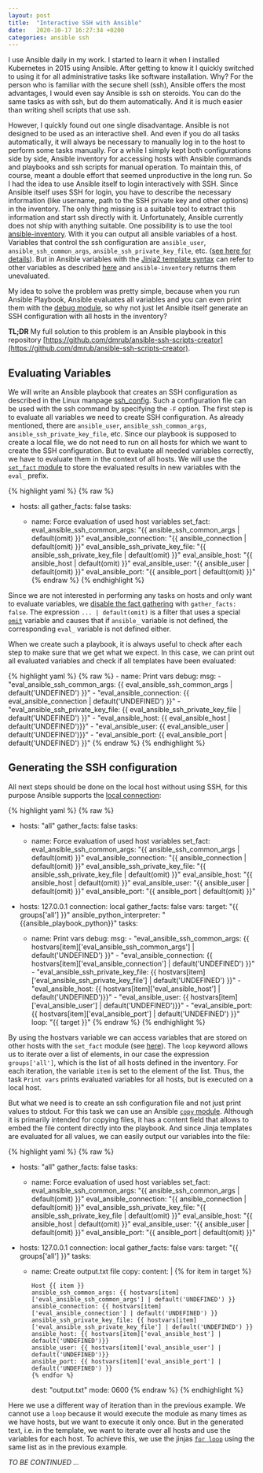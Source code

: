 ```yaml
---
layout: post
title:  "Interactive SSH with Ansible"
date:   2020-10-17 16:27:34 +0200
categories: ansible ssh
---
```


I use Ansible daily in my work. I started to learn it when I installed Kubernetes in 2015 using Ansible. After getting to know it I quickly switched to using it for all administrative tasks like software installation. Why? For the person who is familiar with the secure shell (ssh), Ansible offers the most advantages, I would even say Ansible is ssh on steroids. You can do the same tasks as with ssh, but do them automatically. And it is much easier than writing shell scripts that use ssh.

However, I quickly found out one single disadvantage. Ansible is not designed to be used as an interactive shell. And even if you do all tasks automatically, it will always be necessary to manually log in to the host to perform some tasks manually. For a while I simply kept both configurations side by side, Ansible inventory for accessing hosts with Ansible commands and playbooks and ssh scripts for manual operation. To maintain this, of course, meant a double effort that seemed unproductive in the long run. So I had the idea to use Ansible itself to login interactively with SSH. Since Ansible itself uses SSH for login, you have to describe the necessary information (like username, path to the SSH private key and other options) in the inventory. The only thing missing is a suitable tool to extract this information and start ssh directly with it. Unfortunately, Ansible currently does not ship with anything suitable. One possibility is to use the tool [ansible-inventory](https://docs.ansible.com/ansible/latest/cli/ansible-inventory.html). With it you can output all ansible variables of a host. Variables that control the ssh configuration are `ansible_user`, `ansible_ssh_common_args`, `ansible_ssh_private_key_file`, etc. ([see here for details](https://docs.ansible.com/ansible/latest/user_guide/intro_inventory.html)). But in Ansible variables with the [Jinja2 template syntax](https://jinja.palletsprojects.com/en/2.11.x/templates/) can refer to other variables as described [here](https://docs.ansible.com/ansible/latest/user_guide/playbooks_variables.html#referencing-simple-variables) and `ansible-inventory` returns them unevaluated.

My idea to solve the problem was pretty simple, because when you run Ansible Playbook, Ansible evaluates all variables and you can even print them with the [debug module](https://docs.ansible.com/ansible/latest/collections/ansible/builtin/debug_module.html), so why not just let Ansible itself generate an SSH configuration with all hosts in the inventory?

**TL;DR** My full solution to this problem is an Ansible playbook in this repository [https://github.com/dmrub/ansible-ssh-scripts-creator](https://github.com/dmrub/ansible-ssh-scripts-creator).

## Evaluating Variables

We will write an Ansible playbook that creates an SSH configuration as described in the Linux manpage [ssh_config](https://man7.org/linux/man-pages/man5/ssh_config.5.html). Such a configuration file can be used with the ssh command by specifying the `-F` option.
The first step is to evaluate all variables we need to create SSH configuration.
As already mentioned, there are `ansible_user`, `ansible_ssh_common_args`, `ansible_ssh_private_key_file`, etc. Since our playbook is supposed to create a local file, we do not need to run on all hosts for which we want to create the SSH configuration. But to evaluate all needed variables correctly, we have to evaluate them in the context of all hosts. We will use the [`set_fact` module](https://docs.ansible.com/ansible/latest/collections/ansible/builtin/set_fact_module.html) to store the evaluated results in new variables with the `eval_` prefix.

{% highlight yaml %}
{% raw %}
- hosts: all
  gather_facts: false
  tasks:

    - name: Force evaluation of used host variables
      set_fact:
        eval_ansible_ssh_common_args: "{{ ansible_ssh_common_args | default(omit) }}"
        eval_ansible_connection: "{{ ansible_connection | default(omit) }}"
        eval_ansible_ssh_private_key_file: "{{ ansible_ssh_private_key_file | default(omit) }}"
        eval_ansible_host: "{{ ansible_host | default(omit) }}"
        eval_ansible_user: "{{ ansible_user | default(omit) }}"
        eval_ansible_port: "{{ ansible_port | default(omit) }}"
{% endraw %}
{% endhighlight %}

Since we are not interested in performing any tasks on hosts and only want to evaluate variables, we [disable the fact gathering](https://docs.ansible.com/ansible/latest/user_guide/playbooks_vars_facts.html#disabling-facts) with `gather_facts: false`.
The expression `... | default(omit)` is a filter that uses a special
[`omit`](https://docs.ansible.com/ansible/latest/user_guide/playbooks_filters.html#making-variables-optional) variable
and causes that if `ansible_` variable is not defined, the corresponding `eval_` variable is not defined either.

When we create such a playbook, it is always useful to check after each step to make sure that we get what we expect. In this case, we can print out all evaluated variables and check if all templates have been evaluated:

{% highlight yaml %}
{% raw %}
    - name: Print vars
      debug:
        msg:
          - "eval_ansible_ssh_common_args: {{ eval_ansible_ssh_common_args | default('UNDEFINED') }}"
          - "eval_ansible_connection: {{ eval_ansible_connection | default('UNDEFINED') }}"
          - "eval_ansible_ssh_private_key_file: {{ eval_ansible_ssh_private_key_file | default('UNDEFINED') }}"
          - "eval_ansible_host: {{ eval_ansible_host | default('UNDEFINED')}}"
          - "eval_ansible_user: {{ eval_ansible_user | default('UNDEFINED')}}"
          - "eval_ansible_port: {{ eval_ansible_port | default('UNDEFINED') }}"
{% endraw %}
{% endhighlight %}

## Generating the SSH configuration

All next steps should be done on the local host without using SSH, for this purpose Ansible supports the [local connection](https://docs.ansible.com/ansible/latest/user_guide/playbooks_delegation.html#local-playbooks):

{% highlight yaml %}
{% raw %}
- hosts: "all"
  gather_facts: false
  tasks:

    - name: Force evaluation of used host variables
      set_fact:
        eval_ansible_ssh_common_args: "{{ ansible_ssh_common_args | default(omit) }}"
        eval_ansible_connection: "{{ ansible_connection | default(omit) }}"
        eval_ansible_ssh_private_key_file: "{{ ansible_ssh_private_key_file | default(omit) }}"
        eval_ansible_host: "{{ ansible_host | default(omit) }}"
        eval_ansible_user: "{{ ansible_user | default(omit) }}"
        eval_ansible_port: "{{ ansible_port | default(omit) }}"

- hosts: 127.0.0.1
  connection: local
  gather_facts: false
  vars:
    target: "{{ groups['all'] }}"
    ansible_python_interpreter: "{{ansible_playbook_python}}"
  tasks:

    - name: Print vars
      debug:
        msg:
          - "eval_ansible_ssh_common_args: {{ hostvars[item]['eval_ansible_ssh_common_args'] | default('UNDEFINED') }}"
          - "eval_ansible_connection: {{ hostvars[item]['eval_ansible_connection'] | default('UNDEFINED') }}"
          - "eval_ansible_ssh_private_key_file: {{ hostvars[item]['eval_ansible_ssh_private_key_file'] | default('UNDEFINED') }}"
          - "eval_ansible_host: {{ hostvars[item]['eval_ansible_host'] | default('UNDEFINED')}}"
          - "eval_ansible_user: {{ hostvars[item]['eval_ansible_user'] | default('UNDEFINED')}}"
          - "eval_ansible_port: {{ hostvars[item]['eval_ansible_port'] | default('UNDEFINED') }}"
      loop: "{{ target }}"
{% endraw %}
{% endhighlight %}

By using the hostvars variable we can access variables that are stored on other hosts with the `set_fact` module (see [here](https://docs.ansible.com/ansible/latest/reference_appendices/special_variables.html)).
The `loop` keyword allows us to iterate over a list of elements, in our case the expression `groups['all']`, which is the list of all hosts defined in the inventory. For each iteration, the variable `item` is set to the element of the list. Thus, the task `Print vars` prints evaluated variables for all hosts,
but is executed on a local host.

But what we need is to create an ssh configuration file and not just print values to stdout. For this task we can use an Ansible
[`copy` module](https://docs.ansible.com/ansible/latest/collections/ansible/builtin/copy_module.html).
Although it is primarily intended for copying files, it has a content field that allows to embed the file content directly into the playbook.
And since Jinja templates are evaluated for all values, we can easily output our variables into the file:

{% highlight yaml %}
{% raw %}
- hosts: "all"
  gather_facts: false
  tasks:

    - name: Force evaluation of used host variables
      set_fact:
        eval_ansible_ssh_common_args: "{{ ansible_ssh_common_args | default(omit) }}"
        eval_ansible_connection: "{{ ansible_connection | default(omit) }}"
        eval_ansible_ssh_private_key_file: "{{ ansible_ssh_private_key_file | default(omit) }}"
        eval_ansible_host: "{{ ansible_host | default(omit) }}"
        eval_ansible_user: "{{ ansible_user | default(omit) }}"
        eval_ansible_port: "{{ ansible_port | default(omit) }}"

- hosts: 127.0.0.1
  connection: local
  gather_facts: false
  vars:
    target: "{{ groups['all'] }}"
  tasks:

    - name: Create output.txt file
      copy:
        content: |
          {% for item in target %}

          Host {{ item }}
          ansible_ssh_common_args: {{ hostvars[item]['eval_ansible_ssh_common_args'] | default('UNDEFINED') }}
          ansible_connection: {{ hostvars[item]['eval_ansible_connection'] | default('UNDEFINED') }}
          ansible_ssh_private_key_file: {{ hostvars[item]['eval_ansible_ssh_private_key_file'] | default('UNDEFINED') }}
          ansible_host: {{ hostvars[item]['eval_ansible_host'] | default('UNDEFINED')}}
          ansible_user: {{ hostvars[item]['eval_ansible_user'] | default('UNDEFINED')}}
          ansible_port: {{ hostvars[item]['eval_ansible_port'] | default('UNDEFINED') }}
          {% endfor %}
        dest: "output.txt"
        mode: 0600
{% endraw %}
{% endhighlight %}

Here we use a different way of iteration than in the previous example. We cannot use a `loop` because it would execute the module as many times as we have hosts, but we want to execute it only once. But in the generated text, i.e. in the template, we want to iterate over all hosts and use the variables for each host.
To achieve this, we use the jinjas [`for loop`](https://jinja.palletsprojects.com/en/2.11.x/templates/#for)
using the same list as in the previous example.

*TO BE CONTINUED ...*
